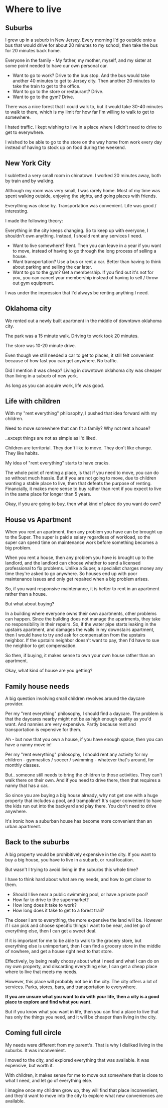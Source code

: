 # Where to live

## Suburbs

I grew up in a suburb in New Jersey. Every morning I'd go outside onto a bus that would drive for about 20 minutes to my school, then take the bus for 20 minutes back home.

Everyone in the family - My father, my mother, myself, and my sister at some point needed to have our own personal car.

* Want to go to work? Drive to the bus stop. And the bus would take another 40 minutes to get to Jersey city. Then another 20 minutes to take the train to get to the office.
* Want to go to the store or restaurant? Drive.
* Want to go to the gym? Drive.

There was a nice forest that I could walk to, but it would take 30-40 minutes to walk to there, which is my limit for how far I'm willing to walk to get to somewhere.

I hated traffic. I kept wishing to live in a place where I didn't need to drive to get to everywhere.

I wished to be able to go to the store on the way home from work every day instead of having to stock up on food during the weekend.

## New York City

I subletted a very small room in chinatown. I worked 20 minutes away, both by train and by walking.

Although my room was very small, I was rarely home. Most of my time was spent walking outside, enjoying the sights, and going places with friends.

Everything was close by. Transportation was convenient. Life was good / interesting.

I made the following theory:

Everything in the city keeps changing. So to keep up with everyone, I shouldn't own anything. Instead, I should rent any services I need.

* Want to live somewhere? Rent. Then you can leave in a year if you want to move, instead of having to go through the long process of selling a house.
* Want transportation? Use a bus or rent a car. Better than having to think about parking and selling the car later.
* Want to go to the gym? Get a membership. If you find out it's not for you, you can cancel your membership instead of having to sell / throw out gym equipment.

I was under the impression that I'd always be renting anything I need.

## Oklahoma city

We rented out a newly built apartment in the middle of downtown oklahoma city.

The park was a 15 minute walk. Driving to work took 20 minutes.

The store was 10-20 minute drive.

Even though we still needed a car to get to places, it still felt convenient because of how fast you can get anywhere. No traffic.

Did I mention it was cheap? Living in downtown oklahoma city was cheaper than living in a suburb of new york.

As long as you can acquire work, life was good.

## Life with children

With my "rent everything" philosophy, I pushed that idea forward with my children.

Need to move somewhere that can fit a family? Why not rent a house?

..except things are not as simple as I'd liked.

Children are territorial. They don't like to move. They don't like change. They like habits.

My idea of "rent everything" starts to have cracks.

The whole point of renting a place, is that if you need to move, you can do so without much hassle. But if you are not going to move, due to children wanting a stable place to live, then that defeats the purpose of renting. Financially, it makes more sense to buy rather than rent if you expect to live in the same place for longer than 5 years.

Okay, if you are going to buy, then what kind of place do you want do own?

## House vs Apartment

When you rent an apartment, then any problem you have can be brought up to the Super. The super is paid a salary regardless of workload, so the super can spend time on maintenance work before something becomes a big problem.

When you rent a house, then any problem you have is brought up to the landlord, and the landlord can choose whether to send a licensed professional to fix problems. Unlike a Super, a specialist charges money any time they're asked to go anywhere. So houses end up with poor maintenance issues and only get repaired when a big problem arises.

So, if you want responsive maintenance, it is better to rent in an apartment rather than a house.

But what about buying?

In a building where everyone owns their own apartments, other problems can happen. Since the building does not manage the apartments, they take no responsibility in their repairs. So, if the water pipe starts leaking in the upstairs apartment, and damages the walls in my downstairs apartment, then I would have to try and ask for compensation from the upstairs neighbor. If the upstairs neighbor doesn't want to pay, then I'd have to sue the neighbor to get compensation.

So then, if buying, it makes sense to own your own house rather than an apartment.

Okay, what kind of house are you getting?

## Family house needs

A big question involving small children revolves around the daycare provider.

Per my "rent everything" philosophy, I should find a daycare. The problem is that the daycares nearby might not be as high enough quality as you'd want. And nannies are very expensive. Partly because rent and transportation is expensive for them.

Ah - but now that you own a house, if you have enough space, then you can have a nanny move in!

Per my "rent everything" philosophy, I should rent any activity for my children - gymnastics / soccer / swimming - whatever that's around, for monthly classes.

But.. someone still needs to bring the children to those activities. They can't walk there on their own. And if you need to drive there, then that requires a nanny that has a car..

So since you are buying a big house already, why not get one with a huge property that includes a pool, and trampoline? It's super convenient to have the kids run out into the backyard and play there. You don't need to drive anywhere.

It's ironic how a suburban house has become more convenient than an urban apartment.

## Back to the suburbs

A big property would be prohibitively expensive in the city. If you want to buy a big house, you have to live in a suburb, or rural location.

But wasn't I trying to avoid living in the suburbs this whole time?

I have to think hard about what are my needs, and how to get closer to them.

* Should I live near a public swimming pool, or have a private pool?
* How far to drive to the supermarket?
* How long does it take to work?
* How long does it take to get to a forest trail?

The closer I am to everything, the more expensive the land will be. However if I can pick and choose specific things I want to be near, and let go of everything else, then I can get a sweet deal.

If it is important for me to be able to walk to the grocery store, but everything else is unimportant, then I can find a grocery store in the middle of nowhere, and get a house right next to that store.

Effectively, by being really choosy about what I need and what I can do on my own property, and discarding everything else, I can get a cheap place where to live that meets my needs.

However, this place will probably not be in the city. The city offers a lot of services. Parks, stores, bars, and transportation to everywhere.

**If you are unsure what you want to do with your life, then a city is a good place to explore and find what you want.**

But if you know what you want in life, then you can find a place to live that has only the things you need, and it will be cheaper than living in the city.

## Coming full circle

My needs were different from my parent's. That is why I disliked living in the suburbs. It was inconvenient.

I moved to the city, and explored everything that was available. It was expensive, but worth it.

With children, it makes sense for me to move out somewhere that is close to what I need, and let go of everything else.

I imagine once my children grow up, they will find that place inconvenient, and they'd want to move into the city to explore what new conveniences are available.
